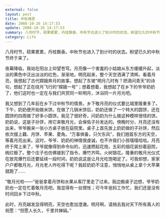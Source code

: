 ```yaml
---
external: false
layout: post
title: 中秋情思
date: 2008-10-26 14:17:53
update: 2008-10-26 14:17:53
summary: 八月时节，硕果累累，丹桂飘香。中秋节也进入了到计时的状态。盼望已久的中秋节终于来了。
category: Life
---
```

八月时节，硕果累累，丹桂飘香。中秋节也进入了到计时的状态。盼望已久的中秋节终于来了。

夜幕降临，我站在阳台上仰望苍穹。月亮像一个害羞的小姑娘从东方缓缓升起，淡淡的黄色中泛出淡淡的红色，渐渐地，明亮起来，整个天空洒满了清辉。看着月亮，我想起了古代嫦娥奔月的故事，想起了东坡“明月几时有？把酒问青天”的诗句，想起了正在绕月飞行的“嫦娥一号”；想着想着，我想起了在乡下的爷爷奶奶了，他们这时也一定在与我们共赏同一轮明月，沐浴同一片月光吧。

我又想到了几年前在乡下过中秋节的情景。乡下敬月亮的仪式要比城里隆重多了。下午，奶奶便开始做米饼。在做了几锅米饼后，奶奶还做了一个特大的圆饼，还在圆饼的四周做了好多小圆饼。我见了很好奇，问奶奶为什么做这种模样很怪的饼。奶奶说，这是子孙饼，用它来敬月光，会保佑子孙发达的。傍晚时分，月亮还没有出来，爷爷搬来一张小方桌子放在庭院里。桌子上首先放上奶奶做的子孙饼，然后依次摆上藕、月饼、苹果、菱角。“万事俱备，只欠东风”，我们翘首东方的天空，等着月亮出来。这时，爷爷、奶奶的神情很虔诚，也不许我们小孩嘻嘻哈哈。月亮终于爬上来了，爷爷就像得到命令似的，迅速燃起花炮，五彩的烟花装扮着庭院，绚烂极了。整个庄子也仿佛接到了指令，爆竹齐鸣，火树银花。隆重的敬月光仪式在放完爆竹后还要延续一段时间，奶奶说这是让月光吃饱喝足了。可我却想，家家户户都敬月光，月光老人咋吃得下呢？我趁奶奶不注意，悄悄地从桌上拿个大苹果就跑了……

“敬月光啦——”爸爸拿着月饼和水果从客厅里走了过来。我边搬桌子边想，爷爷奶奶也一定在忙着敬月亮吧。我显得有一丝惆怅；可今年爸妈工作忙，我们还是没有时间回乡下过中秋。

此时，月亮越发显得明亮，天空也愈加澄澈。明月啊，请捎去我对天下所有离人的祝愿：“但愿人长久，千里共婵娟。”
